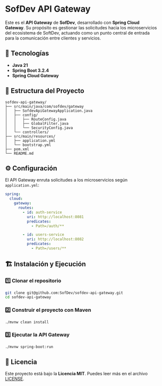 # SofDev API Gateway

Este es el **API Gateway** de **SofDev**, desarrollado con **Spring Cloud Gateway**. Su propósito es gestionar las solicitudes hacia los microservicios del ecosistema de SoftDev, actuando como un punto central de entrada para la comunicación entre clientes y servicios.

## 🚀 Tecnologías

- **Java 21**
- **Spring Boot 3.2.4**
- **Spring Cloud Gateway**

## 📂 Estructura del Proyecto

```
sofdev-api-gateway/
├── src/main/java/com/sofdev/gateway
│   ├── SofdevApiGatewayApplication.java
│   ├── config/
│   │   ├── RouteConfig.java
│   │   ├── GlobalFilter.java
│   │   └── SecurityConfig.java
│   └── controllers/
├── src/main/resources/
│   ├── application.yml
│   └── bootstrap.yml
├── pom.xml
└── README.md
```

## ⚙️ Configuración

El API Gateway enruta solicitudes a los microservicios según `application.yml`:

```yaml
spring:
  cloud:
    gateway:
      routes:
        - id: auth-service
          uri: http://localhost:8081
          predicates:
            - Path=/auth/**

        - id: users-service
          uri: http://localhost:8082
          predicates:
            - Path=/users/**
```

## 🏗️ Instalación y Ejecución

### 1️⃣ Clonar el repositorio

```sh
git clone git@github.com:SofDev/sofdev-api-gateway.git
cd sofdev-api-gateway
```

### 2️⃣ Construir el proyecto con Maven

```sh
./mvnw clean install
```

### 3️⃣ Ejecutar la API Gateway

```sh
./mvnw spring-boot:run
```

## 📜 Licencia

Este proyecto está bajo la **Licencia MIT**. Puedes leer más en el archivo [LICENSE](LICENSE).
